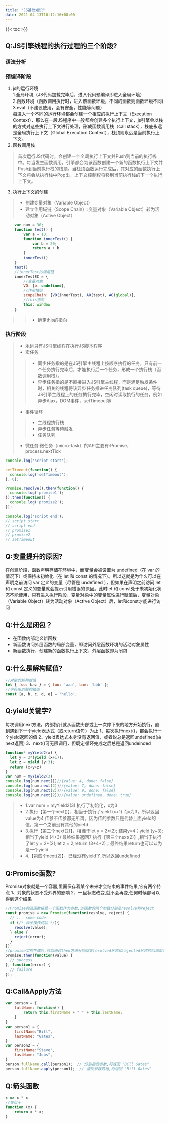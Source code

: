 ```yaml
---
title: "JS基础知识"
date: 2021-04-13T16:12:16+08:00
---
```

{{< toc >}}

## Q:JS引擎线程的执行过程的三个阶段?
### 语法分析
### 预编译阶段
1. js的运行环境  
    1.全局环境（JS代码加载完毕后，进入代码预编译即进入全局环境）  
    2.函数环境（函数调用执行时，进入该函数环境，不同的函数则函数环境不同)  
    3.eval（不建议使用，会有安全，性能等问题）  
    每进入一个不同的运行环境都会创建一个相应的执行上下文（Execution Context），那么在一段JS程序中一般都会创建多个执行上下文，js引擎会以栈的方式对这些执行上下文进行处理，形成函数调用栈（call stack），栈底永远是全局执行上下文（Global Execution Context），栈顶则永远是当前执行上下文。
2. 函数调用栈
> 首次运行JS代码时，会创建一个全局执行上下文并Push到当前的执行栈中。每当发生函数调用，引擎都会为该函数创建一个新的函数执行上下文并Push到当前执行栈的栈顶。当栈顶函数运行完成后，其对应的函数执行上下文将会从执行栈中Pop出，上下文控制权将移到当前执行栈的下一个执行上下文。
3. 执行上下文的创建
>- 创建变量对象（Variable Object）
>- 建立作用域链（Scope Chain）:变量对象（Variable Object）转为活动对象（Active Object）
```javascript
    var num = 30;
    function test() {
        var a = 10;
        function innerTest() {
            var b = 20;
            return a + b
        }
        innerTest()
    }
    test()
    //innerTest的调用链
    innerTestEC = {
        //变量对象
        VO: {b: undefined}, 
        //作用域链
        scopeChain: [VO(innerTest), AO(test), AO(global)],  
        //this指向
        this: window
    }
```
>>- 确定this的指向
### 执行阶段
>- 永远只有JS引擎线程在执行JS脚本程序
>- 宏任务
>>- 同步任务指的是在JS引擎主线程上按顺序执行的任务，只有前一个任务执行完毕后，才能执行后一个任务，形成一个执行栈（函数调用栈）。  
>>- 异步任务指的是不直接进入JS引擎主线程，而是满足触发条件时，相关的线程将该异步任务推进任务队列(task queue)，等待JS引擎主线程上的任务执行完毕，空闲时读取执行的任务，例如异步Ajax，DOM事件，setTimeout等
>- 事件循环
>>- 主线程执行栈
>>- 异步任务等待触发
>>- 任务队列
>- 微任务:微任务（micro-task）的API主要有:Promise， process.nextTick
```javascript
console.log('script start');

setTimeout(function() {
  console.log('setTimeout');
}, 0);

Promise.resolve().then(function() {
  console.log('promise1');
}).then(function() {
  console.log('promise2');
});

console.log('script end');
// script start
// script end
// promise1
// promise2
// setTimeout
```

## Q:变量提升的原因?
在创建阶段，函数声明存储在环境中，而变量会被设置为 undefined（在 var 的情况下）或保持未初始化（在 let 和 const 的情况下）。所以这就是为什么可以在声明之前访问 var 定义的变量（尽管是 undefined ），但如果在声明之前访问 let 和 const 定义的变量就会提示引用错误的原因。此时let 和 const处于未初始化状态不能使用，只有进入执行阶段，变量对象中的变量属性进行赋值后，变量对象（Variable Object）转为活动对象（Active Object）后，let和const才能进行访问

## Q:什么是闭包？
* 在函数内部定义新函数
* 新函数访问外层函数的局部变量，即访问外层函数环境的活动对象属性
* 新函数执行，创建新的函数执行上下文，外层函数即为闭包

## Q:什么是解构赋值?
```javascript
//对象的解构赋值
let { foo: baz } = { foo: 'aaa', bar: 'bbb' };
//字符串的解构赋值
const [a, b, c, d, e] = 'hello';
```

## Q:yield关键字?
每次调用next方法，内部指针就从函数头部或上一次停下来的地方开始执行，直到遇到下一个yield表达式（或return语句）为止
1、每次执行next()，都会执行一个yield返回的值
2、yield表达式本身没有返回值，或者说总是返回undefined(由next返回)
3、next()可无限调用，但既定循环完成之后总是返回undeinded
```javascript
function* myYield2(x) {
  let y = 2*(yield (x+1));
  let z = yield (y+3);
  return (x+y+z)
}
var num = myYield2(3)
console.log(num.next())//{value: 4, done: false}
console.log(num.next(2))//{value: 7, done: false}
console.log(num.next(2))//{value: 9, done: false}
console.log(num.next(2))//{value: undefined, done: true}
```
>- 1.var num = myYield2(3) 执行了初始化，x为3
>- 2.执行【第一个next()】，相当于执行了yield (x+1) 而x为3，所以返回value为4
传参不传参都无所谓，因为传的参数只是代替上面yield的值，第一个之前没有其他的yield
>- 3.执行【第二个next(2)】，相当于let y = 2*(2); 结果y=4；yield (y+3);相当于yield (4+3) 最终结果返回7
执行【第三个next(2)】,相当于执行了let y = 2*(2);let z = 2;return (3+4+2)；最终结果return也可以认为是一个yield
>- 4.【第四个next(2)】，已经没有yield了,所以返回undefined

## Q:Promise函数?
Promise对象就是一个容器,里面保存着某个未来才会结束的事件结果,它有两个特点
1、对象的状态不受外界的影响
2、一旦状态改变,就不会再变,任何时候都可以得到这个结果
```javascript
//Promise构造函数接受一个函数作为参数,该函数的两个参数分别是resolve和reject
const promise = new Promise(function(resolve, reject) {
  // ... some code
  if (/* 异步操作成功 */){
    resolve(value);
  } else {
    reject(error);
  }
});
//promise实例生成后,可以通过then方法分别指定resolved状态和rejected状态的回调函数,其中第二个函数可以不提供
promise.then(function(value) {
  // success
}, function(error) {
  // failure
});
```

## Q:Call&Apply方法
```javascript
var person = {
    fullName: function() {
        return this.firstName + " " + this.lastName;
    }
}
var person1 = {
    firstName:"Bill",
    lastName: "Gates",
}
var person2 = {
    firstName:"Steve",
    lastName: "Jobs",
}
person.fullName.call(person1);  // 分别接受参数,将返回 "Bill Gates"
person.fullName.apply(person1);  // 接受参数数组,将返回 "Bill Gates"
```

## Q:箭头函数
```javascript
x => x * x 
//等价于
function (x) {
    return x * x;
}
```